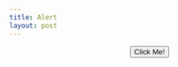 ```yaml
---
title: Alert
layout: post
---
```


<center><button type="button" onclick="alert('Hello World!')" class="button">Click Me!</button></center>


